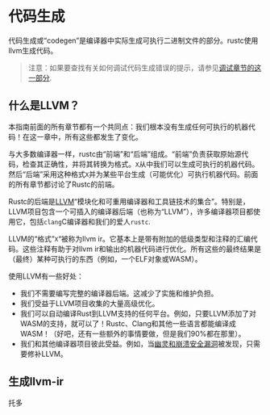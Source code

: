 # 代码生成

代码生成或“codegen”是编译器中实际生成可执行二进制文件的部分。rustc使用llvm生成代码。

> 注意：如果要查找有关如何调试代码生成错误的提示，请参见[调试章节的这一部分][debug].

[debug]: compiler-debugging.html#debugging-llvm

## 什么是LLVM？

本指南前面的所有章节都有一个共同点：我们根本没有生成任何可执行的机器代码！在这一章中，所有这些都发生了变化。

与大多数编译器一样，rustc由“前端”和“后端”组成。“前端”负责获取原始源代码，检查其正确性，并将其转换为格式。`X`从中我们可以生成可执行的机器代码。然后“后端”采用这种格式`X`并为某些平台生成（可能优化）可执行机器代码。前面的所有章节都讨论了Rustc的前端。

Rustc的后端是[LLVM](https://llvm.org)“模块化和可重用编译器和工具链技术的集合”。特别是，LLVM项目包含一个可插入的编译器后端（也称为“LLVM”），许多编译器项目都使用它，包括`clang`C编译器和我们的爱人`rustc`.

LLVM的“格式”`X`“被称为llvm ir。它基本上是带有附加的低级类型和注释的汇编代码。这些注释有助于对llvm ir和输出的机器代码进行优化。所有这些的最终结果是（最终）某种可执行的东西（例如，一个ELF对象或WASM）。

使用LLVM有一些好处：

-   我们不需要编写完整的编译器后端。这减少了实施和维护负担。
-   我们受益于LLVM项目收集的大量高级优化。
-   我们可以自动编译Rust到LLVM支持的任何平台。例如，只要LLVM添加了对WASM的支持，就可以了！Rustc、Clang和其他一些语言都能编译成WASM！（好吧，还有一些额外的事情要做，但是我们90%都在那里）。
-   我们和其他编译器项目彼此受益。例如，当[幽灵和崩溃安全漏洞][spectre]被发现，只需要修补LLVM。

[spectre]: https://meltdownattack.com/

## 生成llvm-ir

托多

